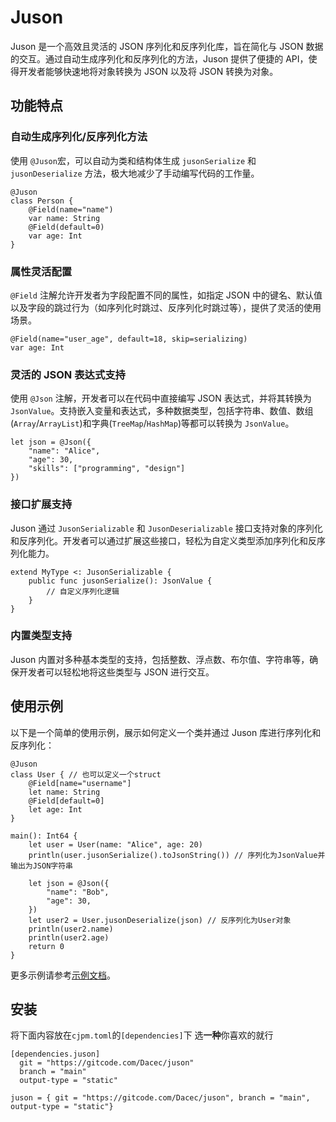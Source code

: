 # Juson

Juson 是一个高效且灵活的 JSON 序列化和反序列化库，旨在简化与 JSON 数据的交互。通过自动生成序列化和反序列化的方法，Juson 提供了便捷的 API，使得开发者能够快速地将对象转换为 JSON 以及将 JSON 转换为对象。

## 功能特点

### 自动生成序列化/反序列化方法

使用 `@Juson`宏，可以自动为类和结构体生成 `jusonSerialize` 和 `jusonDeserialize` 方法，极大地减少了手动编写代码的工作量。

```cj
@Juson
class Person {
    @Field(name="name")
    var name: String
    @Field(default=0)
    var age: Int
}
```

### 属性灵活配置

`@Field` 注解允许开发者为字段配置不同的属性，如指定 JSON 中的键名、默认值以及字段的跳过行为（如序列化时跳过、反序列化时跳过等），提供了灵活的使用场景。

```cj
@Field(name="user_age", default=18, skip=serializing)
var age: Int
```

### 灵活的 JSON 表达式支持

使用 `@Json` 注解，开发者可以在代码中直接编写 JSON 表达式，并将其转换为 `JsonValue`。支持嵌入变量和表达式，多种数据类型，包括字符串、数值、数组(`Array`/`ArrayList`)和字典(`TreeMap`/`HashMap`)等都可以转换为 `JsonValue`。

```cj
let json = @Json({
    "name": "Alice",
    "age": 30,
    "skills": ["programming", "design"]
})
```

### 接口扩展支持

Juson 通过 `JusonSerializable` 和 `JusonDeserializable` 接口支持对象的序列化和反序列化。开发者可以通过扩展这些接口，轻松为自定义类型添加序列化和反序列化能力。

```cj
extend MyType <: JusonSerializable {
    public func jusonSerialize(): JsonValue {
        // 自定义序列化逻辑
    }
}
```

### 内置类型支持

Juson 内置对多种基本类型的支持，包括整数、浮点数、布尔值、字符串等，确保开发者可以轻松地将这些类型与 JSON 进行交互。

## 使用示例

以下是一个简单的使用示例，展示如何定义一个类并通过 Juson 库进行序列化和反序列化：

```cj
@Juson
class User { // 也可以定义一个struct
    @Field[name="username"]
    let name: String
    @Field[default=0]
    let age: Int
}

main(): Int64 {
    let user = User(name: "Alice", age: 20)
    println(user.jusonSerialize().toJsonString()) // 序列化为JsonValue并输出为JSON字符串

    let json = @Json({
        "name": "Bob",
        "age": 30,
    })
    let user2 = User.jusonDeserialize(json) // 反序列化为User对象
    println(user2.name)
    println(user2.age)
    return 0
}
```
更多示例请参考[示例文档](./docs/samples.md)。

## 安装
将下面内容放在`cjpm.toml`的`[dependencies]`下
选**一种**你喜欢的就行
```
[dependencies.juson]
  git = "https://gitcode.com/Dacec/juson"
  branch = "main"
  output-type = "static"
```
```
juson = { git = "https://gitcode.com/Dacec/juson", branch = "main", output-type = "static"}
```
